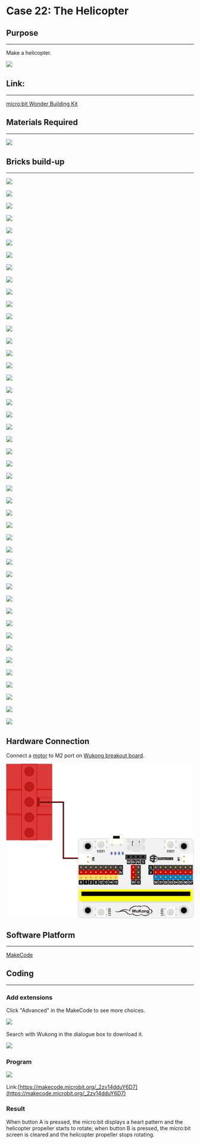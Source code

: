 # Case 22: The Helicopter

## Purpose
---
Make a helicopter.
 
![](./images/Wonder-Building-Kit-case-22-01.png)

## Link: 
---
[micro:bit Wonder Building Kit](https://www.elecfreaks.com/micro-bit-wonder-building-kit-without-micro-bit-board.html)

## Materials Required
---
![](./images/Wonder-Building-Kit-step-case-22-01.png)

## Bricks build-up
---
![](./images/Wonder-Building-Kit-step-case-22-02.png)

![](./images/Wonder-Building-Kit-step-case-22-03.png)

![](./images/Wonder-Building-Kit-step-case-22-04.png)

![](./images/Wonder-Building-Kit-step-case-22-05.png)

![](./images/Wonder-Building-Kit-step-case-22-06.png)

![](./images/Wonder-Building-Kit-step-case-22-07.png)

![](./images/Wonder-Building-Kit-step-case-22-08.png)

![](./images/Wonder-Building-Kit-step-case-22-09.png)

![](./images/Wonder-Building-Kit-step-case-22-10.png)

![](./images/Wonder-Building-Kit-step-case-22-11.png)

![](./images/Wonder-Building-Kit-step-case-22-12.png)

![](./images/Wonder-Building-Kit-step-case-22-13.png)

![](./images/Wonder-Building-Kit-step-case-22-14.png)

![](./images/Wonder-Building-Kit-step-case-22-15.png)

![](./images/Wonder-Building-Kit-step-case-22-16.png)

![](./images/Wonder-Building-Kit-step-case-22-17.png)

![](./images/Wonder-Building-Kit-step-case-22-18.png)

![](./images/Wonder-Building-Kit-step-case-22-19.png)

![](./images/Wonder-Building-Kit-step-case-22-20.png)

![](./images/Wonder-Building-Kit-step-case-22-21.png)

![](./images/Wonder-Building-Kit-step-case-22-22.png)

![](./images/Wonder-Building-Kit-step-case-22-23.png)

![](./images/Wonder-Building-Kit-step-case-22-24.png)

![](./images/Wonder-Building-Kit-step-case-22-25.png)

![](./images/Wonder-Building-Kit-step-case-22-26.png)

![](./images/Wonder-Building-Kit-step-case-22-27.png)

![](./images/Wonder-Building-Kit-step-case-22-28.png)

![](./images/Wonder-Building-Kit-step-case-22-29.png)

![](./images/Wonder-Building-Kit-step-case-22-30.png)

![](./images/Wonder-Building-Kit-step-case-22-31.png)

![](./images/Wonder-Building-Kit-step-case-22-32.png)

![](./images/Wonder-Building-Kit-step-case-22-33.png)

![](./images/Wonder-Building-Kit-step-case-22-34.png)

![](./images/Wonder-Building-Kit-step-case-22-35.png)

![](./images/Wonder-Building-Kit-step-case-22-36.png)

![](./images/Wonder-Building-Kit-step-case-22-37.png)

![](./images/Wonder-Building-Kit-step-case-22-38.png)

![](./images/Wonder-Building-Kit-step-case-22-39.png)

![](./images/Wonder-Building-Kit-step-case-22-40.png)

![](./images/Wonder-Building-Kit-step-case-22-41.png)

![](./images/Wonder-Building-Kit-step-case-22-42.png)

![](./images/Wonder-Building-Kit-step-case-22-43.png)

![](./images/Wonder-Building-Kit-step-case-22-44.png)

![](./images/Wonder-Building-Kit-step-case-22-45.png)

![](./images/Wonder-Building-Kit-step-case-22-46.png)

## Hardware Connection

Connect a [motor](https://www.elecfreaks.com/geekservo-motor-2kg-compatible-with-lego.html) to M2 port on [Wukong breakout board](https://www.elecfreaks.com/wukong-board-with-lego-holder-for-micro-bit.html).

![](./images/Wonder-Building-Kit-case-22-06.png)

## Software Platform
---
[MakeCode](https://makecode.microbit.org/)

## Coding
---
### Add extensions
Click "Advanced" in the MakeCode to see more choices.
 
![](./images/Wonder-Building-Kit-case-21-02.png)

Search with Wukong in the dialogue box to download it. 

![](./images/Wonder-Building-Kit-case-21-03.png)





### Program
 
![](./images/Wonder-Building-Kit-case-22-04.png)

Link:[https://makecode.microbit.org/_2zv14dduY6D7](https://makecode.microbit.org/_2zv14dduY6D7)

### Result

When button A is pressed, the micro:bit displays a heart pattern and the helicopter propeller starts to rotate; when button B is pressed, the micro:bit screen is cleared and the helicopter propeller stops rotating.
